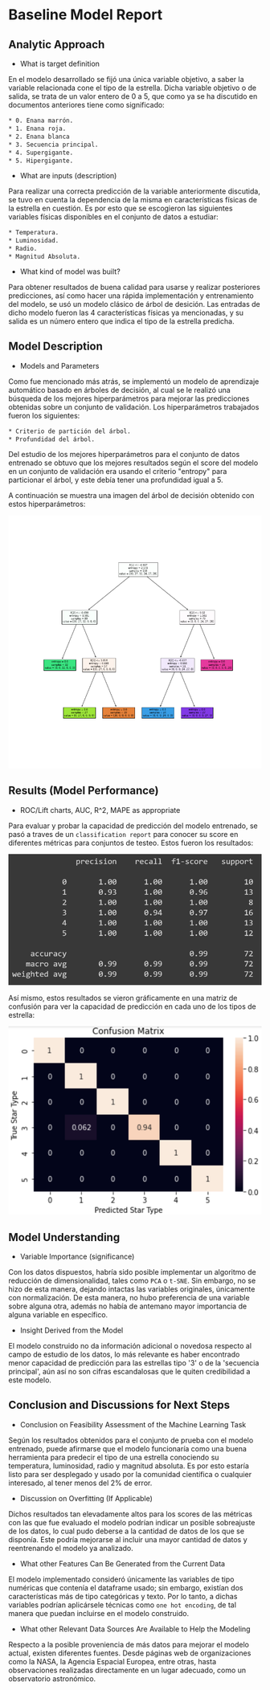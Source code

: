 # Baseline Model Report

## Analytic Approach
* What is target definition

En el modelo desarrollado se fijó una única variable objetivo, a saber la variable relacionada cone el tipo de la estrella. Dicha variable objetivo o de salida, se trata de un valor entero de 0 a 5, que como ya se ha discutido en documentos anteriores tiene como significado:

	* 0. Enana marrón.
	* 1. Enana roja.
	* 2. Enana blanca
	* 3. Secuencia principal.
	* 4. Supergigante.
	* 5. Hipergigante.

* What are inputs (description)

Para realizar una correcta predicción de la variable anteriormente discutida, se tuvo en cuenta la dependencia de la misma en características físicas de la estrella en cuestión. Es por esto que se escogieron las siguientes variables físicas disponibles en el conjunto de datos a estudiar:

	* Temperatura.
	* Luminosidad.
	* Radio.
	* Magnitud Absoluta.

* What kind of model was built?

Para obtener resultados de buena calidad para usarse y realizar posteriores predicciones, así como hacer una rápida implementación y entrenamiento del modelo, se usó un modelo clásico de árbol de desición. Las entradas de dicho modelo fueron las 4 características físicas ya mencionadas, y su salida es un número entero que indica el tipo de la estrella predicha.

## Model Description

* Models and Parameters

Como fue mencionado más atrás, se implementó un modelo de aprendizaje automático basado en árboles de decisión, al cual se le realizó una búsqueda de los mejores hiperparámetros para mejorar las predicciones obtenidas sobre un conjunto de validación. Los hiperparámetros trabajados fueron los siguientes:

	* Criterio de partición del árbol.
	* Profundidad del árbol.
  	
Del estudio de los mejores hiperparámetros para el conjunto de datos entrenado se obtuvo que los mejores resultados según el score del modelo en un conjunto de validación era usando el criterio "entropy" para particionar el árbol, y este debía tener una profundidad igual a 5.

A continuación se muestra una imagen del árbol de decisión obtenido con estos hiperparámetros:

![alt text](tree.png)

## Results (Model Performance)

* ROC/Lift charts, AUC, R^2, MAPE as appropriate

Para evaluar y probar la capacidad de predicción del modelo entrenado, se pasó a traves de un `classification report` para conocer su score en diferentes métricas para conjuntos de testeo. Estos fueron los resultados:

![alt text](report.png)

Así mismo, estos resultados se vieron gráficamente en una matriz de confusión para ver la capacidad de predicción en cada uno de los tipos de estrella:

![alt text](confusion.png)

## Model Understanding

* Variable Importance (significance)

Con los datos dispuestos, habría sido posible implementar un algoritmo de reducción de dimensionalidad, tales como `PCA` o `t-SNE`. Sin embargo, no se hizo de esta manera, dejando intactas las variables originales, únicamente con normalización. De esta manera, no hubo preferencia de una variable sobre alguna otra, además no había de antemano mayor importancia de alguna variable en específico.

* Insight Derived from the Model

El modelo construido no da información adicional o novedosa respecto al campo de estudio de los datos, lo más relevante es haber encontrado menor capacidad de predicción para las estrellas tipo '3' o de la 'secuencia principal', aún así no son cifras escandalosas que le quiten credibilidad a este modelo.

## Conclusion and Discussions for Next Steps

* Conclusion on Feasibility Assessment of the Machine Learning Task

Según los resultados obtenidos para el conjunto de prueba con el modelo entrenado, puede afirmarse que el modelo funcionaría como una buena herramienta para predecir el tipo de una estrella conociendo su temperatura, luminosidad, radio y magnitud absoluta. Es por esto estaría listo para ser desplegado y usado por la comunidad científica o cualquier interesado, al tener menos del 2% de error.

* Discussion on Overfitting (If Applicable)

Dichos resultados tan elevadamente altos para los scores de las métricas con las que fue evaluado el modelo podrían indicar un posible sobreajuste de los datos, lo cual pudo deberse a la cantidad de datos de los que se disponía. Este podría mejorarse al incluir una mayor cantidad de datos y reentrenando el modelo ya analizado.

* What other Features Can Be Generated from the Current Data

El modelo implementado consideró únicamente las variables de tipo numéricas que contenía el dataframe usado; sin embargo, existían dos características más de tipo categóricas y texto. Por lo tanto, a dichas variables podrían aplicársele técnicas como `one hot encoding`, de tal manera que puedan incluirse en el modelo construido.

* What other Relevant Data Sources Are Available to Help the Modeling

Respecto a la posible proveniencia de más datos para mejorar el modelo actual, existen diferentes fuentes. Desde páginas web de organizaciones como la NASA, la Agencia Espacial Europea, entre otras, hasta observaciones realizadas directamente en un lugar adecuado, como un observatorio astronómico.